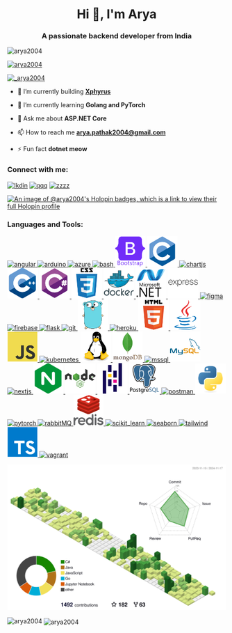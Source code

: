 <h1 align="center">Hi 👋, I'm Arya</h1>
<h3 align="center">A passionate backend developer from India</h3>

<p align="left"> <img src="https://komarev.com/ghpvc/?username=arya2004&label=Profile%20views&color=0e75b6&style=flat" alt="arya2004" /> </p>

<p align="left"> <a href="https://github.com/ryo-ma/github-profile-trophy"><img src="https://github-profile-trophy.vercel.app/?username=arya2004" alt="arya2004" /></a> </p>

<p align="left"> <a href="https://twitter.com/_arya2004" target="blank"><img src="https://img.shields.io/twitter/follow/_arya2004?logo=twitter&style=for-the-badge" alt="_arya2004" /></a> </p>

- 🔭 I’m currently building [**Xphyrus**](https://github.com/Xphurus)

- 🌱 I’m currently learning **Golang and PyTorch**

- 💬 Ask me about **ASP.NET Core**

- 📫 How to reach me **arya.pathak2004@gmail.com**

- ⚡ Fun fact **dotnet meow**

<h3 align="left">Connect with me:</h3>
<p align="left">
<a href="https://www.linkedin.com/in/arya-pathak-a53a58256/" target="blank"><img align="center" src="https://raw.githubusercontent.com/rahuldkjain/github-profile-readme-generator/master/src/images/icons/Social/linked-in-alt.svg" alt="lkdin" height="30" width="40" /></a>
<a href="https://leetcode.com/ZieglerNattaCatalyst/" target="blank"><img align="center" src="https://raw.githubusercontent.com/rahuldkjain/github-profile-readme-generator/master/src/images/icons/Social/leet-code.svg" alt="qqq" height="30" width="40" /></a>
<a href="https://discord.gg/zzzz" target="blank"><img align="center" src="https://raw.githubusercontent.com/rahuldkjain/github-profile-readme-generator/master/src/images/icons/Social/discord.svg" alt="zzzz" height="30" width="40" /></a>
</p>

[![An image of @arya2004's Holopin badges, which is a link to view their full Holopin profile](https://holopin.me/arya2004)](https://holopin.io/@arya2004)

<h3 align="left">Languages and Tools:</h3>
  <p align="left"> <a href="https://angular.io" target="_blank" rel="noreferrer"> <img
                src="https://angular.io/assets/images/logos/angular/angular.svg" alt="angular" width="70" height="70" />
            </a> <a href="https://www.arduino.cc/" target="_blank" rel="noreferrer"> <img
                src="https://cdn.worldvectorlogo.com/logos/arduino-1.svg" alt="arduino" width="70" height="70" /> </a>
            <a href="https://azure.microsoft.com/en-in/" target="_blank" rel="noreferrer"> <img
                src="https://www.vectorlogo.zone/logos/microsoft_azure/microsoft_azure-icon.svg" alt="azure" width="70"
                height="70" /> </a> <a href="https://www.gnu.org/software/bash/" target="_blank" rel="noreferrer"> <img
                src="https://www.vectorlogo.zone/logos/gnu_bash/gnu_bash-icon.svg" alt="bash" width="70" height="70" />
            </a> <a href="https://getbootstrap.com" target="_blank" rel="noreferrer"> <img
                src="https://raw.githubusercontent.com/devicons/devicon/master/icons/bootstrap/bootstrap-plain-wordmark.svg"
                alt="bootstrap" width="70" height="70" /> </a> <a href="https://www.cprogramming.com/" target="_blank"
              rel="noreferrer"> <img
                src="https://raw.githubusercontent.com/devicons/devicon/master/icons/c/c-original.svg" alt="c"
                width="70" height="70" /> </a> <a href="https://www.chartjs.org" target="_blank" rel="noreferrer"> <img
                src="https://www.chartjs.org/media/logo-title.svg" alt="chartjs" width="70" height="70" /> </a> <a
              href="https://www.w3schools.com/cpp/" target="_blank" rel="noreferrer"> <img
                src="https://raw.githubusercontent.com/devicons/devicon/master/icons/cplusplus/cplusplus-original.svg"
                alt="cplusplus" width="70" height="70" /> </a> <a href="https://www.w3schools.com/cs/" target="_blank"
              rel="noreferrer"> <img
                src="https://raw.githubusercontent.com/devicons/devicon/master/icons/csharp/csharp-original.svg"
                alt="csharp" width="70" height="70" /> </a> <a href="https://www.w3schools.com/css/" target="_blank"
              rel="noreferrer"> <img
                src="https://raw.githubusercontent.com/devicons/devicon/master/icons/css3/css3-original-wordmark.svg"
                alt="css3" width="70" height="70" /> </a> <a href="https://www.docker.com/" target="_blank"
              rel="noreferrer"> <img
                src="https://raw.githubusercontent.com/devicons/devicon/master/icons/docker/docker-original-wordmark.svg"
                alt="docker" width="70" height="70" /> </a> <a href="https://dotnet.microsoft.com/" target="_blank"
              rel="noreferrer"> <img
                src="https://raw.githubusercontent.com/devicons/devicon/master/icons/dot-net/dot-net-original-wordmark.svg"
                alt="dotnet" width="70" height="70" /> </a> <a href="https://expressjs.com" target="_blank"
              rel="noreferrer"> <img
                src="https://raw.githubusercontent.com/devicons/devicon/master/icons/express/express-original-wordmark.svg"
                alt="express" width="70" height="70" /> </a> <a href="https://www.figma.com/" target="_blank"
              rel="noreferrer"> <img src="https://www.vectorlogo.zone/logos/figma/figma-icon.svg" alt="figma" width="70"
                height="70" /> </a> <a href="https://firebase.google.com/" target="_blank" rel="noreferrer"> <img
                src="https://www.vectorlogo.zone/logos/firebase/firebase-icon.svg" alt="firebase" width="70"
                height="70" /> </a> <a href="https://flask.palletsprojects.com/" target="_blank" rel="noreferrer"> <img
                src="https://www.vectorlogo.zone/logos/pocoo_flask/pocoo_flask-icon.svg" alt="flask" width="70"
                height="70" /> </a> <a href="https://git-scm.com/" target="_blank" rel="noreferrer"> <img
                src="https://www.vectorlogo.zone/logos/git-scm/git-scm-icon.svg" alt="git" width="70" height="70" />
            </a> <a href="https://golang.org" target="_blank" rel="noreferrer"> <img
                src="https://raw.githubusercontent.com/devicons/devicon/master/icons/go/go-original.svg" alt="go"
                width="70" height="70" /> </a> <a href="https://heroku.com" target="_blank" rel="noreferrer"> <img
                src="https://www.vectorlogo.zone/logos/heroku/heroku-icon.svg" alt="heroku" width="70" height="70" />
            </a> <a href="https://www.w3.org/html/" target="_blank" rel="noreferrer"> <img
                src="https://raw.githubusercontent.com/devicons/devicon/master/icons/html5/html5-original-wordmark.svg"
                alt="html5" width="70" height="70" /> </a> <a href="https://www.java.com" target="_blank"
              rel="noreferrer"> <img
                src="https://raw.githubusercontent.com/devicons/devicon/master/icons/java/java-original.svg" alt="java"
                width="70" height="70" /> </a> <a href="https://developer.mozilla.org/en-US/docs/Web/JavaScript"
              target="_blank" rel="noreferrer"> <img
                src="https://raw.githubusercontent.com/devicons/devicon/master/icons/javascript/javascript-original.svg"
                alt="javascript" width="70" height="70" /> </a> <a href="https://kubernetes.io" target="_blank"
              rel="noreferrer"> <img src="https://www.vectorlogo.zone/logos/kubernetes/kubernetes-icon.svg"
                alt="kubernetes" width="70" height="70" /> </a> <a href="https://www.linux.org/" target="_blank"
              rel="noreferrer"> <img
                src="https://raw.githubusercontent.com/devicons/devicon/master/icons/linux/linux-original.svg"
                alt="linux" width="70" height="70" /> </a> <a href="https://www.mongodb.com/" target="_blank"
              rel="noreferrer"> <img
                src="https://raw.githubusercontent.com/devicons/devicon/master/icons/mongodb/mongodb-original-wordmark.svg"
                alt="mongodb" width="70" height="70" /> </a> <a href="https://www.microsoft.com/en-us/sql-server"
              target="_blank" rel="noreferrer"> <img
                src="https://www.svgrepo.com/show/303229/microsoft-sql-server-logo.svg" alt="mssql" width="70"
                height="70" /> </a> <a href="https://www.mysql.com/" target="_blank" rel="noreferrer"> <img
                src="https://raw.githubusercontent.com/devicons/devicon/master/icons/mysql/mysql-original-wordmark.svg"
                alt="mysql" width="70" height="70" /> </a> <a href="https://nextjs.org/" target="_blank"
              rel="noreferrer"> <img src="https://cdn.worldvectorlogo.com/logos/nextjs-2.svg" alt="nextjs" width="70"
                height="70" /> </a> <a href="https://www.nginx.com" target="_blank" rel="noreferrer"> <img
                src="https://raw.githubusercontent.com/devicons/devicon/master/icons/nginx/nginx-original.svg"
                alt="nginx" width="70" height="70" /> </a> <a href="https://nodejs.org" target="_blank"
              rel="noreferrer"> <img
                src="https://raw.githubusercontent.com/devicons/devicon/master/icons/nodejs/nodejs-original-wordmark.svg"
                alt="nodejs" width="70" height="70" /> </a> <a href="https://pandas.pydata.org/" target="_blank"
              rel="noreferrer"> <img
                src="https://raw.githubusercontent.com/devicons/devicon/2ae2a900d2f041da66e950e4d47052658d850630/icons/pandas/pandas-original.svg"
                alt="pandas" width="70" height="70" /> </a> <a href="https://www.postgresql.org" target="_blank"
              rel="noreferrer"> <img
                src="https://raw.githubusercontent.com/devicons/devicon/master/icons/postgresql/postgresql-original-wordmark.svg"
                alt="postgresql" width="70" height="70" /> </a> <a href="https://postman.com" target="_blank"
              rel="noreferrer"> <img src="https://www.vectorlogo.zone/logos/getpostman/getpostman-icon.svg"
                alt="postman" width="70" height="70" /> </a> <a href="https://www.python.org" target="_blank"
              rel="noreferrer"> <img
                src="https://raw.githubusercontent.com/devicons/devicon/master/icons/python/python-original.svg"
                alt="python" width="70" height="70" /> </a> <a href="https://pytorch.org/" target="_blank"
              rel="noreferrer"> <img src="https://www.vectorlogo.zone/logos/pytorch/pytorch-icon.svg" alt="pytorch"
                width="70" height="70" /> </a> <a href="https://www.rabbitmq.com" target="_blank" rel="noreferrer"> <img
                src="https://www.vectorlogo.zone/logos/rabbitmq/rabbitmq-icon.svg" alt="rabbitMQ" width="70"
                height="70" /> </a> <a href="https://redis.io" target="_blank" rel="noreferrer"> <img
                src="https://raw.githubusercontent.com/devicons/devicon/master/icons/redis/redis-original-wordmark.svg"
                alt="redis" width="70" height="70" /> </a> <a href="https://scikit-learn.org/" target="_blank"
              rel="noreferrer"> <img
                src="https://upload.wikimedia.org/wikipedia/commons/0/05/Scikit_learn_logo_small.svg" alt="scikit_learn"
                width="70" height="70" /> </a> <a href="https://seaborn.pydata.org/" target="_blank" rel="noreferrer">
              <img src="https://seaborn.pydata.org/_images/logo-mark-lightbg.svg" alt="seaborn" width="70"
                height="70" /> </a> <a href="https://tailwindcss.com/" target="_blank" rel="noreferrer"> <img
                src="https://www.vectorlogo.zone/logos/tailwindcss/tailwindcss-icon.svg" alt="tailwind" width="70"
                height="70" /> </a> <a href="https://www.typescriptlang.org/" target="_blank" rel="noreferrer"> <img
                src="https://raw.githubusercontent.com/devicons/devicon/master/icons/typescript/typescript-original.svg"
                alt="typescript" width="70" height="70" /> </a> <a href="https://www.vagrantup.com/" target="_blank"
              rel="noreferrer"> <img src="https://www.vectorlogo.zone/logos/vagrantup/vagrantup-icon.svg" alt="vagrant"
                width="70" height="70" /> </a>
          </p>

![](./profile-3d-contrib/profile-green-animate.svg)

<p><img align="left" src="https://github-readme-stats.vercel.app/api/top-langs?username=arya2004&&size_weight=0.05&count_weight=0.95&langs_count=20&show_icons=true&locale=en&layout=compact" alt="arya2004" /></p>

<p>&nbsp;<img align="center" src="https://github-readme-stats.vercel.app/api?username=arya2004&show_icons=true&locale=en" alt="arya2004" /></p>
